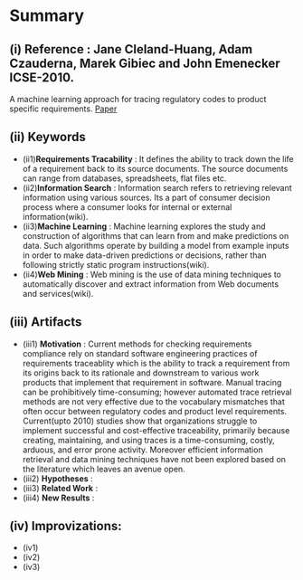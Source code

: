 # Summary 
## (i) Reference : Jane Cleland-Huang, Adam Czauderna, Marek Gibiec and John Emenecker ICSE-2010. 
A machine learning approach for tracing regulatory codes to product specific requirements. 
[Paper](https://github.com/BigFatNoob-NCSU/x9115george2/blob/master/paper/2/A%20machine%20learning%20approach%20for%20tracing%20regulatory%20codes%20to%20product%20specific%20requirements.pdf)

## (ii) Keywords

  * (ii1)**Requirements Tracability** : It defines the ability to track down the life of a requirement back to its source documents. 
  The source documents can range from databases, spreadsheets, flat files etc.
  * (ii2)**Information Search** : Information search refers to retrieving relevant information using various sources. Its a part of
  consumer decision process where a consumer looks for internal or external information(wiki).
  * (ii3)**Machine Learning** : Machine learning explores the study and construction of algorithms that can learn from and make 
  predictions on data. Such algorithms operate by building a model from example inputs in order to make data-driven predictions or 
  decisions, rather than following strictly static program instructions(wiki).
  * (ii4)**Web Mining**  : Web mining is the use of data mining techniques to automatically discover and extract information from 
  Web documents and services(wiki).

## (iii) Artifacts
  * (iii1) **Motivation** : Current methods for checking requirements compliance rely on standard software engineering practices of requirements traceablity which is the ability to track a requirement from its origins back to its rationale and downstream to various work products that implement that requirement in software. Manual tracing can be prohibitively time-consuming; however automated trace retrieval methods are not very effective due to the vocabulary mismatches that often occur between regulatory codes and product level requirements. Current(upto 2010) studies show that organizations struggle to implement successful and cost-effective traceability, primarily because creating, maintaining, and using traces is a time-consuming, costly, arduous, and error prone activity. Moreover efficient information retrieval and data mining techniques have not been explored based on the literature which leaves an avenue open.
  * (iii2) **Hypotheses** : 
  * (iii3) **Related Work** :
  * (iii4) **New Results** :

## (iv) Improvizations:
  * (iv1) 
  * (iv2) 
  * (iv3) 
